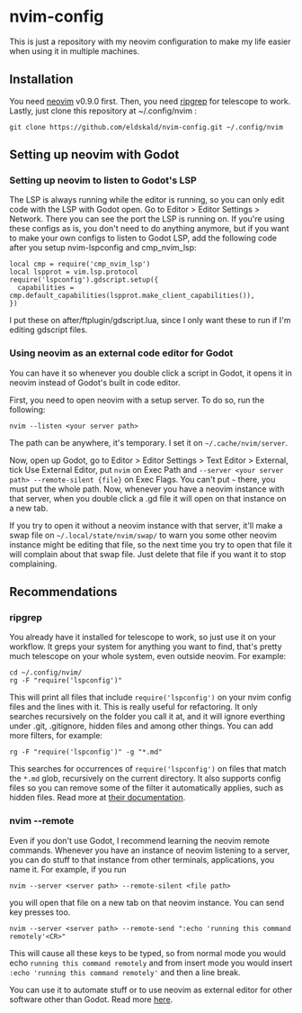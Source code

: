 # nvim-config

This is just a repository with my neovim configuration to make my life easier when using it in multiple machines.

## Installation

You need [neovim](https://github.com/neovim/neovim) v0.9.0 first. Then, you need [ripgrep](https://github.com/BurntSushi/ripgrep) for telescope to work. Lastly, just clone this repository at ~/.config/nvim :

```
git clone https://github.com/eldskald/nvim-config.git ~/.config/nvim
```

## Setting up neovim with Godot

### Setting up neovim to listen to Godot's LSP

The LSP is always running while the editor is running, so you can only edit code with the LSP with Godot open. Go to Editor > Editor Settings > Network. There you can see the port the LSP is running on. If you're using these configs as is, you don't need to do anything anymore, but if you want to make your own configs to listen to Godot LSP, add the following code after you setup nvim-lspconfig and cmp_nvim_lsp:

```
local cmp = require('cmp_nvim_lsp')
local lspprot = vim.lsp.protocol
require('lspconfig').gdscript.setup({
  capabilities = cmp.default_capabilities(lspprot.make_client_capabilities()),
})
```

I put these on after/ftplugin/gdscript.lua, since I only want these to run if I'm editing gdscript files.

### Using neovim as an external code editor for Godot

You can have it so whenever you double click a script in Godot, it opens it in neovim instead of Godot's built in code editor.

First, you need to open neovim with a setup server. To do so, run the following:

```
nvim --listen <your server path>
```

The path can be anywhere, it's temporary. I set it on `~/.cache/nvim/server`.

Now, open up Godot, go to Editor > Editor Settings > Text Editor > External, tick Use External Editor, put `nvim` on Exec Path and `--server <your server path> --remote-silent {file}` on Exec Flags. You can't put `~` there, you must put the whole path. Now, whenever you have a neovim instance with that server, when you double click a .gd file it will open on that instance on a new tab.

If you try to open it without a neovim instance with that server, it'll make a swap file on `~/.local/state/nvim/swap/` to warn you some other neovim instance might be editing that file, so the next time you try to open that file it will complain about that swap file. Just delete that file if you want it to stop complaining.

## Recommendations

### ripgrep

You already have it installed for telescope to work, so just use it on your workflow. It greps your system for anything you want to find, that's pretty much telescope on your whole system, even outside neovim. For example:

```
cd ~/.config/nvim/
rg -F "require('lspconfig')"
```

This will print all files that include `require('lspconfig')` on your nvim config files and the lines with it. This is really useful for refactoring. It only searches recursively on the folder you call it at, and it will ignore everthing under .git, .gitignore, hidden files and among other things. You can add more filters, for example:

```
rg -F "require('lspconfig')" -g "*.md"
```

This searches for occurrences of `require('lspconfig')` on files that match the `*.md` glob, recursively on the current directory. It also supports config files so you can remove some of the filter it automatically applies, such as hidden files. Read more at [their documentation](https://github.com/BurntSushi/ripgrep/blob/master/GUIDE.md).

### nvim --remote

Even if you don't use Godot, I recommend learning the neovim remote commands. Whenever you have an instance of neovim listening to a server, you can do stuff to that instance from other terminals, applications, you name it. For example, if you run

```
nvim --server <server path> --remote-silent <file path>
```

you will open that file on a new tab on that neovim instance. You can send key presses too.

```
nvim --server <server path> --remote-send ":echo 'running this command remotely'<CR>"
```

This will cause all these keys to be typed, so from normal mode you would echo `running this command remotely` and from insert mode you would insert `:echo 'running this command remotely'` and then a line break.

You can use it to automate stuff or to use neovim as external editor for other software other than Godot. Read more [here](https://neovim.io/doc/user/remote.html).

